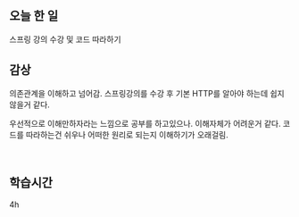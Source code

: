 ## 오늘 한 일

스프링 강의 수강 및 코드 따라하기

## 감상

의존관계을 이해하고 넘어감. 스프링강의를 수강 후 기본 HTTP를 알아야 하는데 쉽지않을거 같다.

우선적으로 이해만하자라는 느낌으로 공부를 하고있으나. 이해자체가 어려운거 같다. 코드를 따라하는건 쉬우나 어떠한 원리로 되는지 이해하기가 오래걸림.

<br>


## 학습시간

4h <br>
